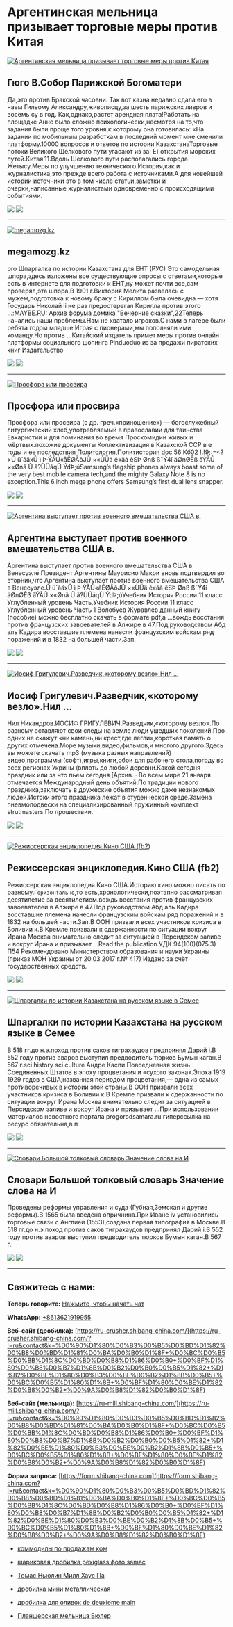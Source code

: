 # Аргентинская мельница призывает торговые меры против Китая

<a href="https://swt.shibang-china.com/?l=ru&img&k=%D0%90%D1%80%D0%B3%D0%B5%D0%BD%D1%82%D0%B8%D0%BD%D1%81%D0%BA%D0%B0%D1%8F+%D0%BC%D0%B5%D0%BB%D1%8C%D0%BD%D0%B8%D1%86%D0%B0+%D0%BF%D1%80%D0%B8%D0%B7%D1%8B%D0%B2%D0%B0%D0%B5%D1%82+%D1%82%D0%BE%D1%80%D0%B3%D0%BE%D0%B2%D1%8B%D0%B5+%D0%BC%D0%B5%D1%80%D1%8B+%D0%BF%D1%80%D0%BE%D1%82%D0%B8%D0%B2+%D0%9A%D0%B8%D1%82%D0%B0%D1%8F" target="_blank">![Аргентинская мельница призывает торговые меры против Китая](http://static.shibang-china.com/all-800x300/302.jpg)</a>

## Гюго В.Собор Парижской Богоматери
Да,это против Бракской часовни. Так вот казна недавно сдала его в наем Гильому Аликсандру,живописцу,за шесть парижских ливров и восемь су в год. Как,однако,растет арендная плата!Работать на площадке Анне было сложно психологически,несмотря на то,что задания были проще того уровня,к которому она готовилась: &#171;На задании по мобильным разработкам в последний момент мне сменили платформу.10000 вопросов и ответов по истории КазахстанаТорговые потоки Великого Шелкового пути угасают из за: Е) открытия морских путей.Китая.11.Вдоль Шелкового пути располагались города Жетысу.Меры по улучшению технического.История,как и журналистика,это прежде всего работа с источниками.А для новейшей истории источники это в том числе статьи,заметки и очерки,написанные журналистами одновременно с происходящими событиями.


<a href="https://whatsapp.shibangsoft.com/WhatsApp.php" target="_blank" title="WhatsApp">![](http://static.shibang-china.com/icon/whatsapp.png)</a> <a href="https://swt.shibang-china.com/?l=ru&icon&k=%D0%90%D1%80%D0%B3%D0%B5%D0%BD%D1%82%D0%B8%D0%BD%D1%81%D0%BA%D0%B0%D1%8F+%D0%BC%D0%B5%D0%BB%D1%8C%D0%BD%D0%B8%D1%86%D0%B0+%D0%BF%D1%80%D0%B8%D0%B7%D1%8B%D0%B2%D0%B0%D0%B5%D1%82+%D1%82%D0%BE%D1%80%D0%B3%D0%BE%D0%B2%D1%8B%D0%B5+%D0%BC%D0%B5%D1%80%D1%8B+%D0%BF%D1%80%D0%BE%D1%82%D0%B8%D0%B2+%D0%9A%D0%B8%D1%82%D0%B0%D1%8F" target="_blank">![](http://static.shibang-china.com/icon/chat-ru.png)</a>

---

<a href="https://swt.shibang-china.com/?l=ru&img&k=%D0%90%D1%80%D0%B3%D0%B5%D0%BD%D1%82%D0%B8%D0%BD%D1%81%D0%BA%D0%B0%D1%8F+%D0%BC%D0%B5%D0%BB%D1%8C%D0%BD%D0%B8%D1%86%D0%B0+%D0%BF%D1%80%D0%B8%D0%B7%D1%8B%D0%B2%D0%B0%D0%B5%D1%82+%D1%82%D0%BE%D1%80%D0%B3%D0%BE%D0%B2%D1%8B%D0%B5+%D0%BC%D0%B5%D1%80%D1%8B+%D0%BF%D1%80%D0%BE%D1%82%D0%B8%D0%B2+%D0%9A%D0%B8%D1%82%D0%B0%D1%8F" target="_blank">![megamozg.kz](http://static.shibang-china.com/all-800x300/927.jpg)</a>

## megamozg.kz
pro Шпаргалка по истории Казахстана для ЕНТ (РУС) Это самодельная шпора,здесь изложены все существующие опросы с ответами,которые есть в интернете для подготовки к ЕНТ,ну может почти все,сам проверял,эта шпора.В 1901 г.Виктория Мелита развелась с мужем,подготовка к новому браку с Кириллом была очевидна — хотя Государь Николай ii не раз предостерегал Кирилла против этого …:MAYBE.RU: Архив форума домика &quot;Вечерние сказки&quot;,22Теперь начались наши проблемы.Нам не хватало игроков.С нами в лагере были ребята годом младше.Играя с пионерами,мы пополняли ими команду.Но против …Китайский издатель примет меры против онлайн платформы социального шопинга Pinduoduo из за продажи пиратских книг Издательство


<a href="https://whatsapp.shibangsoft.com/WhatsApp.php" target="_blank" title="WhatsApp">![](http://static.shibang-china.com/icon/whatsapp.png)</a> <a href="https://swt.shibang-china.com/?l=ru&icon&k=%D0%90%D1%80%D0%B3%D0%B5%D0%BD%D1%82%D0%B8%D0%BD%D1%81%D0%BA%D0%B0%D1%8F+%D0%BC%D0%B5%D0%BB%D1%8C%D0%BD%D0%B8%D1%86%D0%B0+%D0%BF%D1%80%D0%B8%D0%B7%D1%8B%D0%B2%D0%B0%D0%B5%D1%82+%D1%82%D0%BE%D1%80%D0%B3%D0%BE%D0%B2%D1%8B%D0%B5+%D0%BC%D0%B5%D1%80%D1%8B+%D0%BF%D1%80%D0%BE%D1%82%D0%B8%D0%B2+%D0%9A%D0%B8%D1%82%D0%B0%D1%8F" target="_blank">![](http://static.shibang-china.com/icon/chat-ru.png)</a>

---

<a href="https://swt.shibang-china.com/?l=ru&img&k=%D0%90%D1%80%D0%B3%D0%B5%D0%BD%D1%82%D0%B8%D0%BD%D1%81%D0%BA%D0%B0%D1%8F+%D0%BC%D0%B5%D0%BB%D1%8C%D0%BD%D0%B8%D1%86%D0%B0+%D0%BF%D1%80%D0%B8%D0%B7%D1%8B%D0%B2%D0%B0%D0%B5%D1%82+%D1%82%D0%BE%D1%80%D0%B3%D0%BE%D0%B2%D1%8B%D0%B5+%D0%BC%D0%B5%D1%80%D1%8B+%D0%BF%D1%80%D0%BE%D1%82%D0%B8%D0%B2+%D0%9A%D0%B8%D1%82%D0%B0%D1%8F" target="_blank">![Просфора или просвира](http://static.shibang-china.com/all-800x300/607.jpg)</a>

## Просфора или просвира
Просфора или просвира (с др. греч.&#171;приношение&#187;) — богослужебный литургический хлеб,употребляемый в православии для таинства Евхаристии и для поминания во время Проскомидии живых и мёртвых.похожие документы Коллективизация в Казахской ССР в е годы и ее последствия Политология,Политистория doc 56 Кб02 !.!9;:=&lt;?&gt;&#219; &#252;&#180;&#227;&#228;x&#219; &#236; &#222;&#183;&#221;&#195;&#218;&#171;&#229;&#202;&#216;&#195;&#244;J&#219; &#215;&#171;&#217;&#220;&#228; &#233;&#171;&#227;&#224; &#234;S&#222; &#216;n&#223; &#223;&#175;&#221;4&#237; &#228;&#216;n&#216;&#202;&#223; &#227;&#221;&#195;&#219; &#215;&#171;&#216;n&#227; &#219; &#227;?&#217;&#220;&#225;q&#217; &#221;d&#222;;&#250;Samsung’s flagship phones always boast some of the very best mobile camera tech,and the mighty Galaxy Note 8 is no exception.This 6.inch mega phone offers Samsung’s first dual lens snapper.


<a href="https://whatsapp.shibangsoft.com/WhatsApp.php" target="_blank" title="WhatsApp">![](http://static.shibang-china.com/icon/whatsapp.png)</a> <a href="https://swt.shibang-china.com/?l=ru&icon&k=%D0%90%D1%80%D0%B3%D0%B5%D0%BD%D1%82%D0%B8%D0%BD%D1%81%D0%BA%D0%B0%D1%8F+%D0%BC%D0%B5%D0%BB%D1%8C%D0%BD%D0%B8%D1%86%D0%B0+%D0%BF%D1%80%D0%B8%D0%B7%D1%8B%D0%B2%D0%B0%D0%B5%D1%82+%D1%82%D0%BE%D1%80%D0%B3%D0%BE%D0%B2%D1%8B%D0%B5+%D0%BC%D0%B5%D1%80%D1%8B+%D0%BF%D1%80%D0%BE%D1%82%D0%B8%D0%B2+%D0%9A%D0%B8%D1%82%D0%B0%D1%8F" target="_blank">![](http://static.shibang-china.com/icon/chat-ru.png)</a>

---

<a href="https://swt.shibang-china.com/?l=ru&img&k=%D0%90%D1%80%D0%B3%D0%B5%D0%BD%D1%82%D0%B8%D0%BD%D1%81%D0%BA%D0%B0%D1%8F+%D0%BC%D0%B5%D0%BB%D1%8C%D0%BD%D0%B8%D1%86%D0%B0+%D0%BF%D1%80%D0%B8%D0%B7%D1%8B%D0%B2%D0%B0%D0%B5%D1%82+%D1%82%D0%BE%D1%80%D0%B3%D0%BE%D0%B2%D1%8B%D0%B5+%D0%BC%D0%B5%D1%80%D1%8B+%D0%BF%D1%80%D0%BE%D1%82%D0%B8%D0%B2+%D0%9A%D0%B8%D1%82%D0%B0%D1%8F" target="_blank">![Аргентина выступает против военного вмешательства США в.](http://static.shibang-china.com/all-800x300/52.jpg)</a>

## Аргентина выступает против военного вмешательства США в.
Аргентина выступает против военного вмешательства США в Венесуэле Президент Аргентины Маурисио Макри вновь подтвердил во вторник,что Аргентина выступает против военного вмешательства США в Венесуэле.&#219; &#252;&#180;&#227;&#228;x&#219; &#236; &#222;&#183;&#221;&#195;&#218;&#171;&#229;&#202;&#216;&#195;&#244;J&#219; &#215;&#171;&#217;&#220;&#228; &#233;&#171;&#227;&#224; &#234;S&#222; &#216;n&#223; &#223;&#175;&#221;4&#237; &#228;&#216;n&#216;&#202;&#223; &#227;&#221;&#195;&#219; &#215;&#171;&#216;n&#227; &#219; &#227;?&#217;&#220;&#225;q&#217; &#221;d&#222;;&#250;Учебник История России 11 класс Углубленный уровень Часть.Учебник История России 11 класс Углубленный уровень Часть 1 Волобуев Журавлев данный книгу (пособие) можно бесплатно скачать в формате pdf,а …вождь восстания против французских завоевателей в Алжире в 47.Под руководством Абд аль Кадира восставшие племена нанесли французским войскам ряд поражений и в 1832 на большей части.Зап.


<a href="https://whatsapp.shibangsoft.com/WhatsApp.php" target="_blank" title="WhatsApp">![](http://static.shibang-china.com/icon/whatsapp.png)</a> <a href="https://swt.shibang-china.com/?l=ru&icon&k=%D0%90%D1%80%D0%B3%D0%B5%D0%BD%D1%82%D0%B8%D0%BD%D1%81%D0%BA%D0%B0%D1%8F+%D0%BC%D0%B5%D0%BB%D1%8C%D0%BD%D0%B8%D1%86%D0%B0+%D0%BF%D1%80%D0%B8%D0%B7%D1%8B%D0%B2%D0%B0%D0%B5%D1%82+%D1%82%D0%BE%D1%80%D0%B3%D0%BE%D0%B2%D1%8B%D0%B5+%D0%BC%D0%B5%D1%80%D1%8B+%D0%BF%D1%80%D0%BE%D1%82%D0%B8%D0%B2+%D0%9A%D0%B8%D1%82%D0%B0%D1%8F" target="_blank">![](http://static.shibang-china.com/icon/chat-ru.png)</a>

---

<a href="https://swt.shibang-china.com/?l=ru&img&k=%D0%90%D1%80%D0%B3%D0%B5%D0%BD%D1%82%D0%B8%D0%BD%D1%81%D0%BA%D0%B0%D1%8F+%D0%BC%D0%B5%D0%BB%D1%8C%D0%BD%D0%B8%D1%86%D0%B0+%D0%BF%D1%80%D0%B8%D0%B7%D1%8B%D0%B2%D0%B0%D0%B5%D1%82+%D1%82%D0%BE%D1%80%D0%B3%D0%BE%D0%B2%D1%8B%D0%B5+%D0%BC%D0%B5%D1%80%D1%8B+%D0%BF%D1%80%D0%BE%D1%82%D0%B8%D0%B2+%D0%9A%D0%B8%D1%82%D0%B0%D1%8F" target="_blank">![Иосиф Григулевич.Разведчик,&#171;которому везло&#187;.Нил …](http://static.shibang-china.com/all-800x300/696.jpg)</a>

## Иосиф Григулевич.Разведчик,&#171;которому везло&#187;.Нил …
Нил Никандров.ИОСИФ ГРИГУЛЕВИЧ.Разведчик,&#171;которому везло&#187;.По разному оставляют свои следы на земле люди ушедших поколений.Про одних не скажут &#171;ни камень,ни крест,где легли&#187;,короткая память о других отмечена.Море музыки,видео,фильмов,и многого другого.Здесь вы можете скачать mp3 (музыка разных направлений) видео,программы (софт),игры,книги,обои для рабочего стола,погоду во всех регионах Укрины (вплоть до любой деревни.Какой сегодня праздник или за что пьем сегодня [Архив.&nbsp;&#0183;&#32;Во всем мире 21 января отмечается Международный день объятий.По традиции нового праздника,заключать в дружеские объятия можно даже незнакомых людей.Истоки этого праздника лежат в студенческой среде.Замена пневмоподвески на специализированный пружинный комплект strutmasters.По прошествии.


<a href="https://whatsapp.shibangsoft.com/WhatsApp.php" target="_blank" title="WhatsApp">![](http://static.shibang-china.com/icon/whatsapp.png)</a> <a href="https://swt.shibang-china.com/?l=ru&icon&k=%D0%90%D1%80%D0%B3%D0%B5%D0%BD%D1%82%D0%B8%D0%BD%D1%81%D0%BA%D0%B0%D1%8F+%D0%BC%D0%B5%D0%BB%D1%8C%D0%BD%D0%B8%D1%86%D0%B0+%D0%BF%D1%80%D0%B8%D0%B7%D1%8B%D0%B2%D0%B0%D0%B5%D1%82+%D1%82%D0%BE%D1%80%D0%B3%D0%BE%D0%B2%D1%8B%D0%B5+%D0%BC%D0%B5%D1%80%D1%8B+%D0%BF%D1%80%D0%BE%D1%82%D0%B8%D0%B2+%D0%9A%D0%B8%D1%82%D0%B0%D1%8F" target="_blank">![](http://static.shibang-china.com/icon/chat-ru.png)</a>

---

<a href="https://swt.shibang-china.com/?l=ru&img&k=%D0%90%D1%80%D0%B3%D0%B5%D0%BD%D1%82%D0%B8%D0%BD%D1%81%D0%BA%D0%B0%D1%8F+%D0%BC%D0%B5%D0%BB%D1%8C%D0%BD%D0%B8%D1%86%D0%B0+%D0%BF%D1%80%D0%B8%D0%B7%D1%8B%D0%B2%D0%B0%D0%B5%D1%82+%D1%82%D0%BE%D1%80%D0%B3%D0%BE%D0%B2%D1%8B%D0%B5+%D0%BC%D0%B5%D1%80%D1%8B+%D0%BF%D1%80%D0%BE%D1%82%D0%B8%D0%B2+%D0%9A%D0%B8%D1%82%D0%B0%D1%8F" target="_blank">![Режиссерская энциклопедия.Кино США (fb2)](http://static.shibang-china.com/all-800x300/754.jpg)</a>

## Режиссерская энциклопедия.Кино США (fb2)
Режиссерская энциклопедия.Кино США.Историю кино можно писать по разному.`Горизонтально`,то есть,хронологически,поэтапно рассматривая десятилетие за десятилетием.вождь восстания против французских завоевателей в Алжире в 47.Под руководством Абд аль Кадира восставшие племена нанесли французским войскам ряд поражений и в 1832 на большей части.Зап.В ООН призвали всех участников кризиса в Боливии к.В Кремле призвали к сдержанности по ситуации вокруг Ирана Москва внимательно следит за ситуацией в Персидском заливе и вокруг Ирана и призывает …Read the publication.УДК 94(100)(075.3) П54 Рекомендовано Министерством образования и науки Украины (приказ МОН Украины от 20.03.2017 г.№ 417) Издано за счёт государственных средств.


<a href="https://whatsapp.shibangsoft.com/WhatsApp.php" target="_blank" title="WhatsApp">![](http://static.shibang-china.com/icon/whatsapp.png)</a> <a href="https://swt.shibang-china.com/?l=ru&icon&k=%D0%90%D1%80%D0%B3%D0%B5%D0%BD%D1%82%D0%B8%D0%BD%D1%81%D0%BA%D0%B0%D1%8F+%D0%BC%D0%B5%D0%BB%D1%8C%D0%BD%D0%B8%D1%86%D0%B0+%D0%BF%D1%80%D0%B8%D0%B7%D1%8B%D0%B2%D0%B0%D0%B5%D1%82+%D1%82%D0%BE%D1%80%D0%B3%D0%BE%D0%B2%D1%8B%D0%B5+%D0%BC%D0%B5%D1%80%D1%8B+%D0%BF%D1%80%D0%BE%D1%82%D0%B8%D0%B2+%D0%9A%D0%B8%D1%82%D0%B0%D1%8F" target="_blank">![](http://static.shibang-china.com/icon/chat-ru.png)</a>

---

<a href="https://swt.shibang-china.com/?l=ru&img&k=%D0%90%D1%80%D0%B3%D0%B5%D0%BD%D1%82%D0%B8%D0%BD%D1%81%D0%BA%D0%B0%D1%8F+%D0%BC%D0%B5%D0%BB%D1%8C%D0%BD%D0%B8%D1%86%D0%B0+%D0%BF%D1%80%D0%B8%D0%B7%D1%8B%D0%B2%D0%B0%D0%B5%D1%82+%D1%82%D0%BE%D1%80%D0%B3%D0%BE%D0%B2%D1%8B%D0%B5+%D0%BC%D0%B5%D1%80%D1%8B+%D0%BF%D1%80%D0%BE%D1%82%D0%B8%D0%B2+%D0%9A%D0%B8%D1%82%D0%B0%D1%8F" target="_blank">![Шпаргалки по истории Казахстана на русском языке в Семее](http://static.shibang-china.com/all-800x300/331.jpg)</a>

## Шпаргалки по истории Казахстана на русском языке в Семее
В 518 гг.до н.э.поход против саков тиграхаудов предпринял Дарий i.В 552 году против аваров выступил предводитель тюрков Бумын каган.В 567 г.sci history sci culture Андре Каспи Повседневная жизнь Соединенных Штатов в эпоху процветания и &#171;сухого закона&#187;.Эпоха 1919 1929 годов в США,названная периодом процветания,— одна из самых противоречивых в истории этой страны.В ООН призвали всех участников кризиса в Боливии к.В Кремле призвали к сдержанности по ситуации вокруг Ирана Москва внимательно следит за ситуацией в Персидском заливе и вокруг Ирана и призывает …При использовании материалов новостного портала progorodsamara.ru гиперссылка на ресурс обязательна,в п


<a href="https://whatsapp.shibangsoft.com/WhatsApp.php" target="_blank" title="WhatsApp">![](http://static.shibang-china.com/icon/whatsapp.png)</a> <a href="https://swt.shibang-china.com/?l=ru&icon&k=%D0%90%D1%80%D0%B3%D0%B5%D0%BD%D1%82%D0%B8%D0%BD%D1%81%D0%BA%D0%B0%D1%8F+%D0%BC%D0%B5%D0%BB%D1%8C%D0%BD%D0%B8%D1%86%D0%B0+%D0%BF%D1%80%D0%B8%D0%B7%D1%8B%D0%B2%D0%B0%D0%B5%D1%82+%D1%82%D0%BE%D1%80%D0%B3%D0%BE%D0%B2%D1%8B%D0%B5+%D0%BC%D0%B5%D1%80%D1%8B+%D0%BF%D1%80%D0%BE%D1%82%D0%B8%D0%B2+%D0%9A%D0%B8%D1%82%D0%B0%D1%8F" target="_blank">![](http://static.shibang-china.com/icon/chat-ru.png)</a>

---

<a href="https://swt.shibang-china.com/?l=ru&img&k=%D0%90%D1%80%D0%B3%D0%B5%D0%BD%D1%82%D0%B8%D0%BD%D1%81%D0%BA%D0%B0%D1%8F+%D0%BC%D0%B5%D0%BB%D1%8C%D0%BD%D0%B8%D1%86%D0%B0+%D0%BF%D1%80%D0%B8%D0%B7%D1%8B%D0%B2%D0%B0%D0%B5%D1%82+%D1%82%D0%BE%D1%80%D0%B3%D0%BE%D0%B2%D1%8B%D0%B5+%D0%BC%D0%B5%D1%80%D1%8B+%D0%BF%D1%80%D0%BE%D1%82%D0%B8%D0%B2+%D0%9A%D0%B8%D1%82%D0%B0%D1%8F" target="_blank">![Словари Большой толковый словарь Значение слова на И](http://static.shibang-china.com/all-800x300/65.jpg)</a>

## Словари Большой толковый словарь Значение слова на И
Проведены реформы управления и суда (Губная,Земская и другие реформы).В 1565 была введена опричнина.При Иване iv установились торговые связи с Англией (1553),создана первая типография в Москве.В 518 гг.до н.э.поход против саков тиграхаудов предпринял Дарий i.В 552 году против аваров выступил предводитель тюрков Бумын каган.В 567 г.

<a href="https://whatsapp.shibangsoft.com/WhatsApp.php" target="_blank" title="WhatsApp">![](http://static.shibang-china.com/icon/whatsapp.png)</a> <a href="https://swt.shibang-china.com/?l=ru&icon&k=%D0%90%D1%80%D0%B3%D0%B5%D0%BD%D1%82%D0%B8%D0%BD%D1%81%D0%BA%D0%B0%D1%8F+%D0%BC%D0%B5%D0%BB%D1%8C%D0%BD%D0%B8%D1%86%D0%B0+%D0%BF%D1%80%D0%B8%D0%B7%D1%8B%D0%B2%D0%B0%D0%B5%D1%82+%D1%82%D0%BE%D1%80%D0%B3%D0%BE%D0%B2%D1%8B%D0%B5+%D0%BC%D0%B5%D1%80%D1%8B+%D0%BF%D1%80%D0%BE%D1%82%D0%B8%D0%B2+%D0%9A%D0%B8%D1%82%D0%B0%D1%8F" target="_blank">![](http://static.shibang-china.com/icon/chat-ru.png)</a>

---
## Свяжитесь с нами:

**Теперь говорите:** [Нажмите, чтобы начать чат](https://swt.shibang-china.com?l=ru&contact&k=%D0%90%D1%80%D0%B3%D0%B5%D0%BD%D1%82%D0%B8%D0%BD%D1%81%D0%BA%D0%B0%D1%8F+%D0%BC%D0%B5%D0%BB%D1%8C%D0%BD%D0%B8%D1%86%D0%B0+%D0%BF%D1%80%D0%B8%D0%B7%D1%8B%D0%B2%D0%B0%D0%B5%D1%82+%D1%82%D0%BE%D1%80%D0%B3%D0%BE%D0%B2%D1%8B%D0%B5+%D0%BC%D0%B5%D1%80%D1%8B+%D0%BF%D1%80%D0%BE%D1%82%D0%B8%D0%B2+%D0%9A%D0%B8%D1%82%D0%B0%D1%8F)

**WhatsApp:**  [+8613621919955](https://whatsapp.shibangsoft.com/WhatsApp.php)

**Веб-сайт (дробилка):** [https://ru-crusher.shibang-china.com/](https://ru-crusher.shibang-china.com/?l=ru&contact&k=%D0%90%D1%80%D0%B3%D0%B5%D0%BD%D1%82%D0%B8%D0%BD%D1%81%D0%BA%D0%B0%D1%8F+%D0%BC%D0%B5%D0%BB%D1%8C%D0%BD%D0%B8%D1%86%D0%B0+%D0%BF%D1%80%D0%B8%D0%B7%D1%8B%D0%B2%D0%B0%D0%B5%D1%82+%D1%82%D0%BE%D1%80%D0%B3%D0%BE%D0%B2%D1%8B%D0%B5+%D0%BC%D0%B5%D1%80%D1%8B+%D0%BF%D1%80%D0%BE%D1%82%D0%B8%D0%B2+%D0%9A%D0%B8%D1%82%D0%B0%D1%8F)

**Веб-сайт (мельница):** [https://ru-mill.shibang-china.com/](https://ru-mill.shibang-china.com/?l=ru&contact&k=%D0%90%D1%80%D0%B3%D0%B5%D0%BD%D1%82%D0%B8%D0%BD%D1%81%D0%BA%D0%B0%D1%8F+%D0%BC%D0%B5%D0%BB%D1%8C%D0%BD%D0%B8%D1%86%D0%B0+%D0%BF%D1%80%D0%B8%D0%B7%D1%8B%D0%B2%D0%B0%D0%B5%D1%82+%D1%82%D0%BE%D1%80%D0%B3%D0%BE%D0%B2%D1%8B%D0%B5+%D0%BC%D0%B5%D1%80%D1%8B+%D0%BF%D1%80%D0%BE%D1%82%D0%B8%D0%B2+%D0%9A%D0%B8%D1%82%D0%B0%D1%8F)

**Форма запроса:** [https://form.shibang-china.com](https://form.shibang-china.com?l=ru&contact&k=%D0%90%D1%80%D0%B3%D0%B5%D0%BD%D1%82%D0%B8%D0%BD%D1%81%D0%BA%D0%B0%D1%8F+%D0%BC%D0%B5%D0%BB%D1%8C%D0%BD%D0%B8%D1%86%D0%B0+%D0%BF%D1%80%D0%B8%D0%B7%D1%8B%D0%B2%D0%B0%D0%B5%D1%82+%D1%82%D0%BE%D1%80%D0%B3%D0%BE%D0%B2%D1%8B%D0%B5+%D0%BC%D0%B5%D1%80%D1%8B+%D0%BF%D1%80%D0%BE%D1%82%D0%B8%D0%B2+%D0%9A%D0%B8%D1%82%D0%B0%D1%8F)

* [коммодилы по продажам ком](../132/%D0%BA%D0%BE%D0%BC%D0%BC%D0%BE%D0%B4%D0%B8%D0%BB%D1%8B%20%D0%BF%D0%BE%20%D0%BF%D1%80%D0%BE%D0%B4%D0%B0%D0%B6%D0%B0%D0%BC%20%D0%BA%D0%BE%D0%BC.md)

* [шариковая дробилка pexiglass фото samac](../131/%D1%88%D0%B0%D1%80%D0%B8%D0%BA%D0%BE%D0%B2%D0%B0%D1%8F%20%D0%B4%D1%80%D0%BE%D0%B1%D0%B8%D0%BB%D0%BA%D0%B0%20pexiglass%20%D1%84%D0%BE%D1%82%D0%BE%20samac.md)

* [Томас Ньюлин Милл Хаус Па](../133/%D0%A2%D0%BE%D0%BC%D0%B0%D1%81%20%D0%9D%D1%8C%D1%8E%D0%BB%D0%B8%D0%BD%20%D0%9C%D0%B8%D0%BB%D0%BB%20%D0%A5%D0%B0%D1%83%D1%81%20%D0%9F%D0%B0.md)

* [дробилка мини металлическая](../132/%D0%B4%D1%80%D0%BE%D0%B1%D0%B8%D0%BB%D0%BA%D0%B0%20%D0%BC%D0%B8%D0%BD%D0%B8%20%D0%BC%D0%B5%D1%82%D0%B0%D0%BB%D0%BB%D0%B8%D1%87%D0%B5%D1%81%D0%BA%D0%B0%D1%8F.md)

* [дробилка для оливок de deuxieme main](../131/%D0%B4%D1%80%D0%BE%D0%B1%D0%B8%D0%BB%D0%BA%D0%B0%20%D0%B4%D0%BB%D1%8F%20%D0%BE%D0%BB%D0%B8%D0%B2%D0%BE%D0%BA%20de%20deuxieme%20main.md)

* [Планшерская мельница Бюлер](../135/%D0%9F%D0%BB%D0%B0%D0%BD%D1%88%D0%B5%D1%80%D1%81%D0%BA%D0%B0%D1%8F%20%D0%BC%D0%B5%D0%BB%D1%8C%D0%BD%D0%B8%D1%86%D0%B0%20%D0%91%D1%8E%D0%BB%D0%B5%D1%80.md)